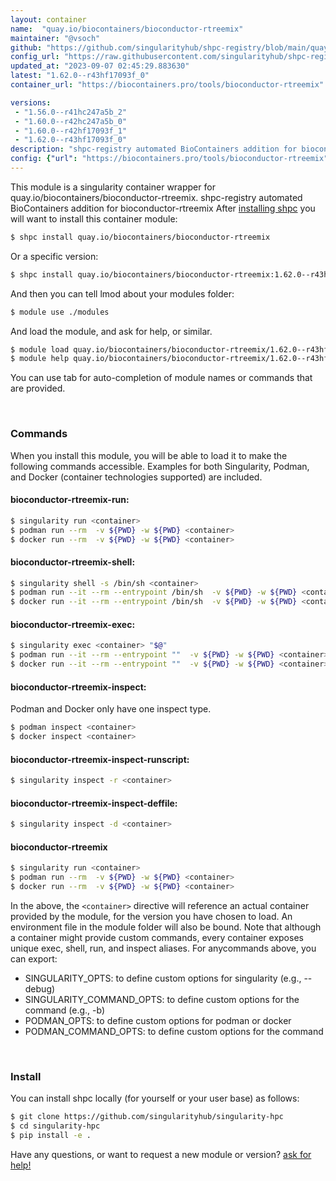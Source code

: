 ```yaml
---
layout: container
name:  "quay.io/biocontainers/bioconductor-rtreemix"
maintainer: "@vsoch"
github: "https://github.com/singularityhub/shpc-registry/blob/main/quay.io/biocontainers/bioconductor-rtreemix/container.yaml"
config_url: "https://raw.githubusercontent.com/singularityhub/shpc-registry/main/quay.io/biocontainers/bioconductor-rtreemix/container.yaml"
updated_at: "2023-09-07 02:45:29.883630"
latest: "1.62.0--r43hf17093f_0"
container_url: "https://biocontainers.pro/tools/bioconductor-rtreemix"

versions:
 - "1.56.0--r41hc247a5b_2"
 - "1.60.0--r42hc247a5b_0"
 - "1.60.0--r42hf17093f_1"
 - "1.62.0--r43hf17093f_0"
description: "shpc-registry automated BioContainers addition for bioconductor-rtreemix"
config: {"url": "https://biocontainers.pro/tools/bioconductor-rtreemix", "maintainer": "@vsoch", "description": "shpc-registry automated BioContainers addition for bioconductor-rtreemix", "latest": {"1.62.0--r43hf17093f_0": "sha256:853c9add0203959ad238bb1857096109d03d02faf697c375ad001dcd2ee20a5c"}, "tags": {"1.56.0--r41hc247a5b_2": "sha256:41f000b32e82c69425a948f7908085a3284845003363abbd10892cb5deed3c14", "1.60.0--r42hc247a5b_0": "sha256:ad5089f311eff740cee255604227bcdee5bf4e85aa1f81fec8969d991f772ecc", "1.60.0--r42hf17093f_1": "sha256:e104985392c30a90540a3d38b834c5b14a3281cf86f42f794c95e7d29c0973c7", "1.62.0--r43hf17093f_0": "sha256:853c9add0203959ad238bb1857096109d03d02faf697c375ad001dcd2ee20a5c"}, "docker": "quay.io/biocontainers/bioconductor-rtreemix"}
---
```


This module is a singularity container wrapper for quay.io/biocontainers/bioconductor-rtreemix.
shpc-registry automated BioContainers addition for bioconductor-rtreemix
After [installing shpc](#install) you will want to install this container module:


```bash
$ shpc install quay.io/biocontainers/bioconductor-rtreemix
```

Or a specific version:

```bash
$ shpc install quay.io/biocontainers/bioconductor-rtreemix:1.62.0--r43hf17093f_0
```

And then you can tell lmod about your modules folder:

```bash
$ module use ./modules
```

And load the module, and ask for help, or similar.

```bash
$ module load quay.io/biocontainers/bioconductor-rtreemix/1.62.0--r43hf17093f_0
$ module help quay.io/biocontainers/bioconductor-rtreemix/1.62.0--r43hf17093f_0
```

You can use tab for auto-completion of module names or commands that are provided.

<br>

### Commands

When you install this module, you will be able to load it to make the following commands accessible.
Examples for both Singularity, Podman, and Docker (container technologies supported) are included.

#### bioconductor-rtreemix-run:

```bash
$ singularity run <container>
$ podman run --rm  -v ${PWD} -w ${PWD} <container>
$ docker run --rm  -v ${PWD} -w ${PWD} <container>
```

#### bioconductor-rtreemix-shell:

```bash
$ singularity shell -s /bin/sh <container>
$ podman run --it --rm --entrypoint /bin/sh  -v ${PWD} -w ${PWD} <container>
$ docker run --it --rm --entrypoint /bin/sh  -v ${PWD} -w ${PWD} <container>
```

#### bioconductor-rtreemix-exec:

```bash
$ singularity exec <container> "$@"
$ podman run --it --rm --entrypoint ""  -v ${PWD} -w ${PWD} <container> "$@"
$ docker run --it --rm --entrypoint ""  -v ${PWD} -w ${PWD} <container> "$@"
```

#### bioconductor-rtreemix-inspect:

Podman and Docker only have one inspect type.

```bash
$ podman inspect <container>
$ docker inspect <container>
```

#### bioconductor-rtreemix-inspect-runscript:

```bash
$ singularity inspect -r <container>
```

#### bioconductor-rtreemix-inspect-deffile:

```bash
$ singularity inspect -d <container>
```



#### bioconductor-rtreemix

```bash
$ singularity run <container>
$ podman run --rm  -v ${PWD} -w ${PWD} <container>
$ docker run --rm  -v ${PWD} -w ${PWD} <container>
```


In the above, the `<container>` directive will reference an actual container provided
by the module, for the version you have chosen to load. An environment file in the
module folder will also be bound. Note that although a container
might provide custom commands, every container exposes unique exec, shell, run, and
inspect aliases. For anycommands above, you can export:

 - SINGULARITY_OPTS: to define custom options for singularity (e.g., --debug)
 - SINGULARITY_COMMAND_OPTS: to define custom options for the command (e.g., -b)
 - PODMAN_OPTS: to define custom options for podman or docker
 - PODMAN_COMMAND_OPTS: to define custom options for the command

<br>

### Install

You can install shpc locally (for yourself or your user base) as follows:

```bash
$ git clone https://github.com/singularityhub/singularity-hpc
$ cd singularity-hpc
$ pip install -e .
```

Have any questions, or want to request a new module or version? [ask for help!](https://github.com/singularityhub/singularity-hpc/issues)